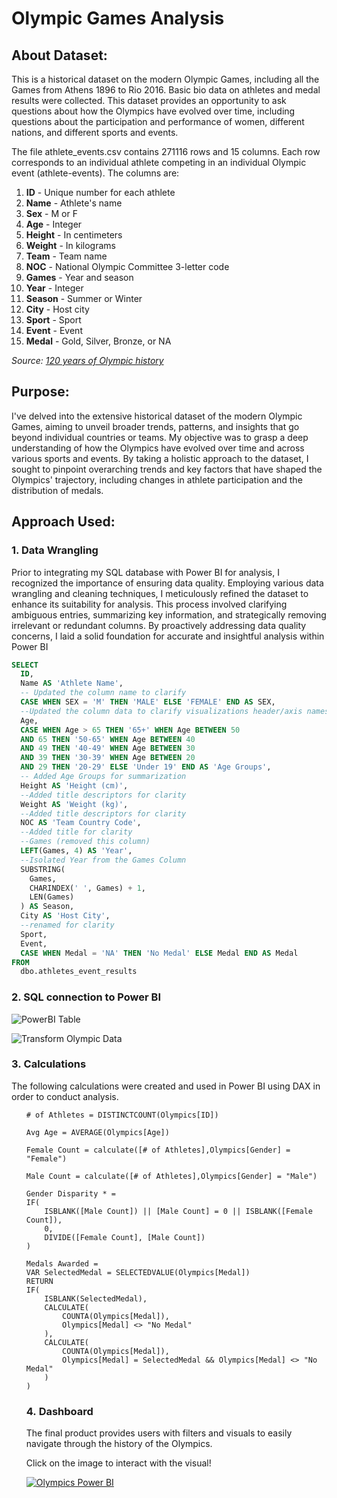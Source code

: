 # Olympic Games Analysis
<h2>About Dataset:</h2>
<p>This is a historical dataset on the modern Olympic Games, including all the Games from Athens 1896 to Rio 2016. Basic bio data on athletes and medal results were collected.&nbsp;This dataset provides an opportunity to ask questions about how the Olympics have evolved over time, including questions about the participation and performance of women, different nations, and different sports and events.</p>
<p>The file athlete_events.csv contains 271116 rows and 15 columns. Each row corresponds to an individual athlete competing in an individual Olympic event (athlete-events). The columns are:</p>
<ol>
<li><strong>ID</strong>&nbsp;- Unique number for each athlete</li>
<li><strong>Name</strong>&nbsp;- Athlete's name</li>
<li><strong>Sex</strong>&nbsp;- M or F</li>
<li><strong>Age</strong>&nbsp;- Integer</li>
<li><strong>Height</strong>&nbsp;- In centimeters</li>
<li><strong>Weight</strong>&nbsp;- In kilograms</li>
<li><strong>Team</strong>&nbsp;- Team name</li>
<li><strong>NOC</strong>&nbsp;- National Olympic Committee 3-letter code</li>
<li><strong>Games</strong>&nbsp;- Year and season</li>
<li><strong>Year</strong>&nbsp;- Integer</li>
<li><strong>Season</strong>&nbsp;- Summer or Winter</li>
<li><strong>City</strong>&nbsp;- Host city</li>
<li><strong>Sport</strong>&nbsp;- Sport</li>
<li><strong>Event</strong>&nbsp;- Event</li>
<li><strong>Medal</strong>&nbsp;- Gold, Silver, Bronze, or NA</li>
</ol>
<p><em>Source: <a href="https://www.kaggle.com/datasets/heesoo37/120-years-of-olympic-history-athletes-and-results">120 years of Olympic history</a></em></p>
<h2 data-selectable-paragraph="">Purpose:</h2>
<p>I've delved into the extensive historical dataset of the modern Olympic Games, aiming to unveil broader trends, patterns, and insights that go beyond individual countries or teams. My objective was to grasp a deep understanding of how the Olympics have evolved over time and across various sports and events. By taking a holistic approach to the dataset, I sought to pinpoint overarching trends and key factors that have shaped the Olympics' trajectory, including changes in athlete participation and the distribution of medals.</p>
<h2 data-selectable-paragraph="">Approach Used:</h2>
<h3>1. Data Wrangling</h3>
Prior to integrating my SQL database with Power BI for analysis, I recognized the importance of ensuring data quality. Employing various data wrangling and cleaning techniques, I meticulously refined the dataset to enhance its suitability for analysis. This process involved clarifying ambiguous entries, summarizing key information, and strategically removing irrelevant or redundant columns. By proactively addressing data quality concerns, I laid a solid foundation for accurate and insightful analysis within Power BI

```SQL
SELECT 
  ID, 
  Name AS 'Athlete Name', 
  -- Updated the column name to clarify
  CASE WHEN SEX = 'M' THEN 'MALE' ELSE 'FEMALE' END AS SEX, 
  --Updated the column data to clarify visualizations header/axis names
  Age, 
  CASE WHEN Age > 65 THEN '65+' WHEN Age BETWEEN 50 
  AND 65 THEN '50-65' WHEN Age BETWEEN 40 
  AND 49 THEN '40-49' WHEN Age BETWEEN 30 
  AND 39 THEN '30-39' WHEN Age BETWEEN 20 
  AND 29 THEN '20-29' ELSE 'Under 19' END AS 'Age Groups', 
  -- Added Age Groups for summarization
  Height AS 'Height (cm)', 
  --Added title descriptors for clarity
  Weight AS 'Weight (kg)', 
  --Added title descriptors for clarity
  NOC AS 'Team Country Code', 
  --Added title for clarity 
  --Games (removed this column)
  LEFT(Games, 4) AS 'Year', 
  --Isolated Year from the Games Column
  SUBSTRING(
    Games, 
    CHARINDEX(' ', Games) + 1, 
    LEN(Games)
  ) AS Season, 
  City AS 'Host City', 
  --renamed for clarity
  Sport, 
  Event, 
  CASE WHEN Medal = 'NA' THEN 'No Medal' ELSE Medal END AS Medal 
FROM 
  dbo.athletes_event_results  
```



<h3>2. SQL connection to Power BI</h3>

![PowerBI Table](https://github.com/GGPortfolio/OlympicsAnalysis/assets/159342547/93ad5e4a-0642-4d87-aa5c-349950f76adc)

![Transform Olympic Data](https://github.com/GGPortfolio/OlympicsAnalysis/assets/159342547/d7745bc5-b015-46d6-bbe0-60fd309c1e09)

<h3>3.&nbsp;Calculations&nbsp;</h3>
<p>The following calculations were created and used in Power BI using DAX in order to conduct analysis.&nbsp;</p>
<ul>
  
  ``` 
# of Athletes = DISTINCTCOUNT(Olympics[ID])
  ```
```
Avg Age = AVERAGE(Olympics[Age])
```
```
Female Count = calculate([# of Athletes],Olympics[Gender] = "Female")
```
```
Male Count = calculate([# of Athletes],Olympics[Gender] = "Male")
```
```
Gender Disparity * = 
IF(
    ISBLANK([Male Count]) || [Male Count] = 0 || ISBLANK([Female Count]),
    0,
    DIVIDE([Female Count], [Male Count])
)
```
```
Medals Awarded = 
VAR SelectedMedal = SELECTEDVALUE(Olympics[Medal])
RETURN
IF(
    ISBLANK(SelectedMedal),
    CALCULATE(
        COUNTA(Olympics[Medal]),
        Olympics[Medal] <> "No Medal"
    ),
    CALCULATE(
        COUNTA(Olympics[Medal]),
        Olympics[Medal] = SelectedMedal && Olympics[Medal] <> "No Medal"
    )
)
```

<h3>4.&nbsp;Dashboard&nbsp;</h3>
<p>The final product provides users with filters and visuals to easily navigate through the history of the Olympics.&nbsp;</p>
<p>Click on the image to interact with the visual!&nbsp;</p>

[![Olympics Power BI](https://github.com/GGPortfolio/OlympicsAnalysis/assets/159342547/f12de0fa-369e-49e1-9771-22bc68248349)](https://app.powerbi.com/view?r=eyJrIjoiN2Y2ZjMyYWMtYzU3ZC00YWI3LWFlM2ItYjczOGU0ZmYwODNmIiwidCI6Ijk5YjY0NTFkLTRmY2QtNDE1Zi1iNGJlLWQ5N2ZhZGJjZGI5ZiJ9)

